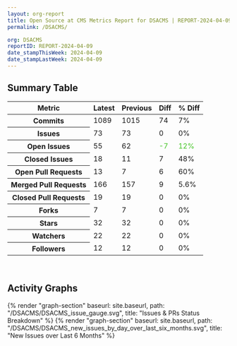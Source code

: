 ```yaml
---
layout: org-report
title: Open Source at CMS Metrics Report for DSACMS | REPORT-2024-04-09
permalink: /DSACMS/

org: DSACMS
reportID: REPORT-2024-04-09
date_stampThisWeek: 2024-04-09
date_stampLastWeek: 2024-04-09
---
```

<div class="summary-table">
  <table class="usa-table usa-table--borderless">
    <h2> Summary Table </h2>
    <thead>
      <tr>
        <th scope="col">Metric</th>
        <th scope="col">Latest</th>
        <th scope="col">Previous</th>
        <th scope="col">Diff</th>
        <th scope="col">% Diff</th>
      </tr>
    </thead>
    <tbody>
      <tr>
        <th scope="row">Commits</th>
        <td>1089</td>
        <td>1015</td>
        <td style="" >74</td>
        <td style="" >7%</td>
      </tr>
      <tr>
        <th scope="row">Issues</th>
        <td>73</td>
        <td>73</td>
        <td style="" >0</td>
        <td style="" >0%</td>
      </tr>
      <tr>
        <th scope="row">Open Issues</th>
        <td>55</td>
        <td>62</td>
        <td style="color: #45c527" >-7</td>
        <td style="color: #45c527" >12%</td>
      </tr>
      <tr>
        <th scope="row">Closed Issues</th>
        <td>18</td>
        <td>11</td>
        <td style="" >7</td>
        <td style="" >48%</td>
      </tr>
      <tr>
        <th scope="row">Open Pull Requests</th>
        <td>13</td>
        <td>7</td>
        <td style="" >6</td>
        <td style="" >60%</td>
      </tr>
      <tr>
        <th scope="row">Merged Pull Requests</th>
        <td>166</td>
        <td>157</td>
        <td style="" >9</td>
        <td style="" >5.6%</td>
      </tr>
      <tr>
        <th scope="row">Closed Pull Requests</th>
        <td>19</td>
        <td>19</td>
        <td style="" >0</td>
        <td style="" >0%</td>
      </tr>
      <tr>
        <th scope="row">Forks</th>
        <td>7</td>
        <td>7</td>
        <td style="" >0</td>
        <td style="" >0%</td>
      </tr>
      <tr>
        <th scope="row">Stars</th>
        <td>32</td>
        <td>32</td>
        <td style="" >0</td>
        <td style="" >0%</td>
      </tr>
      <tr>
        <th scope="row">Watchers</th>
        <td>22</td>
        <td>22</td>
        <td style="" >0</td>
        <td style="" >0%</td>
      </tr>
      <tr>
        <th scope="row">Followers</th>
        <td>12</td>
        <td>12</td>
        <td style="" >0</td>
        <td style="" >0%</td>
      </tr>
    </tbody>
  </table>
</div>
<div class="graph-container">
  <br>
  <h2>Activity Graphs</h2>
  <div class="all-graphs">
    <!--- Issues/PRs Status Breakdown Graph -->
    {% render "graph-section" baseurl: site.baseurl, path: "/DSACMS/DSACMS_issue_gauge.svg", title: "Issues & PRs Status Breakdown" %}
    <!-- New Issues over Last 6 Months -->
    {% render "graph-section" baseurl: site.baseurl, path: "/DSACMS/DSACMS_new_issues_by_day_over_last_six_months.svg", title: "New Issues over Last 6 Months" %}
  </div>
</div>